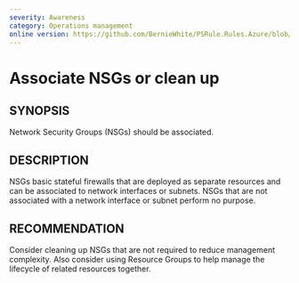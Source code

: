 ```yaml
---
severity: Awareness
category: Operations management
online version: https://github.com/BernieWhite/PSRule.Rules.Azure/blob/master/docs/rules/en/Azure.VirtualNetwork.NSGAssociated.md
---
```


# Associate NSGs or clean up

## SYNOPSIS

Network Security Groups (NSGs) should be associated.

## DESCRIPTION

NSGs basic stateful firewalls that are deployed as separate resources and can be associated to network interfaces or subnets.
NSGs that are not associated with a network interface or subnet perform no purpose.

## RECOMMENDATION

Consider cleaning up NSGs that are not required to reduce management complexity.
Also consider using Resource Groups to help manage the lifecycle of related resources together.

